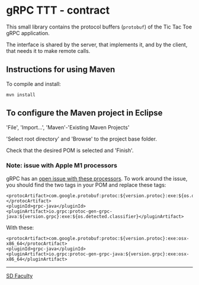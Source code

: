 # gRPC TTT - contract

This small library contains the protocol buffers (`protobuf`) of the Tic Tac Toe gRPC application.

The interface is shared by the server, that implements it, and by the client, that needs it to make remote calls.


## Instructions for using Maven

To compile and install:

```
mvn install
```


## To configure the Maven project in Eclipse

'File', 'Import...', 'Maven'-'Existing Maven Projects'

'Select root directory' and 'Browse' to the project base folder.

Check that the desired POM is selected and 'Finish'.


### Note: issue with Apple M1 processors

gRPC has an [open issue with these processors](https://github.com/grpc/grpc-java/issues/7690). 
To work around the issue, you should find the two <protocArtifact> tags in your POM and replace these tags:
  
    <protocArtifact>com.google.protobuf:protoc:${version.protoc}:exe:${os.detected.classifier}</protocArtifact>
    <pluginId>grpc-java</pluginId>
    <pluginArtifact>io.grpc:protoc-gen-grpc-java:${version.grpc}:exe:${os.detected.classifier}</pluginArtifact>

With these:
  
    <protocArtifact>com.google.protobuf:protoc:${version.protoc}:exe:osx-x86_64</protocArtifact>
    <pluginId>grpc-java</pluginId>
    <pluginArtifact>io.grpc:protoc-gen-grpc-java:${version.grpc}:exe:osx-x86_64</pluginArtifact>
  
----

[SD Faculty](mailto:leic-sod@disciplinas.tecnico.ulisboa.pt)
